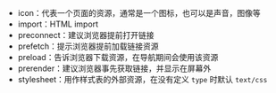 - icon：代表一个页面的资源，通常是一个图标，也可以是声音，图像等
- import：HTML import
- preconnect：建议浏览器提前打开链接
- prefetch：提示浏览器提前加载链接资源
- preload：告诉浏览器下载资源，在导航期间会使用该资源
- prerender：建议浏览器事先获取链接，并显示在屏幕外
- stylesheet：用作样式表的外部资源，在没有定义 `type` 时默认 `text/css`